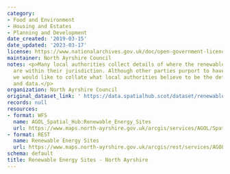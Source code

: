 ```yaml
---
category:
- Food and Environment
- Housing and Estates
- Planning and Development
date_created: '2019-03-15'
date_updated: '2023-03-17'
license: https://www.nationalarchives.gov.uk/doc/open-government-licence/version/3/
maintainer: North Ayrshire Council
notes: <p>Many local authorities collect details of where the renewable energy sites
  are within their jurisdiction. Although other parties purport to have such lists,
  we would like to collate what local authorities believe to be the definitive sites
  and data.</p>
organization: North Ayrshire Council
original_dataset_link: ' https://data.spatialhub.scot/dataset/renewable_energy_sites-na'
records: null
resources:
- format: WFS
  name: AGOL_Spatial_Hub:Renewable_Energy_Sites
  url: https://www.maps.north-ayrshire.gov.uk/arcgis/services/AGOL/Spatial_Hub/MapServer/WFSServer
- format: REST
  name: Renewable Energy Sites
  url: https://www.maps.north-ayrshire.gov.uk/arcgis/rest/services/AGOL/Spatial_Hub/FeatureServer
schema: default
title: Renewable Energy Sites - North Ayrshire
---
```

